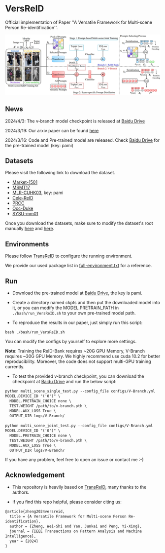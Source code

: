 # VersReID
Official implementation of Paper ''A Versatile Framework for Multi-scene Person Re-identification''.

![](./assets/main_figure.png)
## News
2024/4/3: The v-branch model checkpoint is released at [Baidu Drive](https://pan.baidu.com/s/190e1vHzYUry9LTivNiWM5Q?pwd=pami)

2024/3/19: Our arxiv paper can be found [here](https://arxiv.org/abs/2403.11121)

2024/3/16: Code and Pre-trained model are released. Check [Baidu Drive](https://pan.baidu.com/s/1TopJ37U9ZlmxQ2-HyP9kqw?pwd=pami) for the pre-trained model (key: pami)


## Datasets
Please visit the following link to download the dataset.
- [Market-1501](https://www.kaggle.com/datasets/pengcw1/market-1501/data) 
- [MSMT17](http://www.pkuvmc.com/dataset.html) 
- [MLR-CUHK03](https://pan.baidu.com/s/1hMQZq0LAPhIl5RQ_EDDiFg?pwd=pami), key: pami
- [Cele-ReID](https://github.com/Huang-3/Celeb-reID)
- [PRCC](https://www.isee-ai.cn/%7Eyangqize/clothing.html)
- [Occ-Duke](https://github.com/lightas/Occluded-DukeMTMC-Dataset)
- [SYSU-mm01](https://www.isee-ai.cn/project/RGBIRReID.html)

Once you download the datasets, make sure to modify the dataset's root manually [here](https://github.com/iSEE-Laboratory/VersReID/blob/main/configs/ReID-Bank.yml#L55) and [here](https://github.com/iSEE-Laboratory/VersReID/blob/main/configs/V-Branch.yml#L58). 

## Environments
Please follow [TransReID](https://github.com/damo-cv/TransReID) to configure the running environment. 

We provide our used package list in [full-environment.txt](https://github.com/iSEE-Laboratory/VersReID/blob/main/full-environment.txt) for a reference.


## Run
- Download the pre-trained model at [Baidu Drive](https://pan.baidu.com/s/1TopJ37U9ZlmxQ2-HyP9kqw?pwd=pami), the key is pami. 

- Create a directory named ckpts and then put the downloaded model into it, or you can modify the MODEL.PRETRAIN_PATH in ```./bash/run_VersReID.sh``` to your own pre-trained model path.

- To reproduce the results in our paper, just simply run this script:
```
bash ./bash/run_VersReID.sh
```
You can modify the configs by yourself to explore more settings.

__Note__: Training the ReID-Bank requires ~20G GPU Memory, V-Branch requires ~30G GPU Memory. We highly recommend use cuda 10.2 for better reproducibility. Moreover, the code does not support multi-GPU training currently. 

- To test the provided v-branch checkpoint, you can download the checkpoint at [Baidu Drive](https://pan.baidu.com/s/190e1vHzYUry9LTivNiWM5Q?pwd=pami) and run the below script:
```
python multi_scene_single_test.py --config_file configs/V-Branch.yml MODEL.DEVICE_ID "('0')" \
  MODEL.PRETRAIN_CHOICE none \
  TEST.WEIGHT /path/to/v-branch.pth \
  MODEL.AUX_LOSS True \
  OUTPUT_DIR logs/V-Branch/

python multi_scene_joint_test.py --config_file configs/V-Branch.yml MODEL.DEVICE_ID "('0')" \
  MODEL.PRETRAIN_CHOICE none \
  TEST.WEIGHT /path/to/v-branch.pth \
  MODEL.AUX_LOSS True \
  OUTPUT_DIR logs/V-Branch/
```

If you have any problem, feel free to open an issue or contact me :-)

## Acknowledgement
- This repository is heavily based on [TransReID](https://github.com/damo-cv/TransReID), many thanks to the authors.

- If you find this repo helpful, please consider citing us:
```
@article{zheng2024versreid,
  title = {A Versatile Framework for Multi-scene Person Re-identification},
  author = {Zheng, Wei-Shi and Yan, Junkai and Peng, Yi-Xing},
  journal = {IEEE Transactions on Pattern Analysis and Machine Intelligence},
  year = {2024}
}
```
